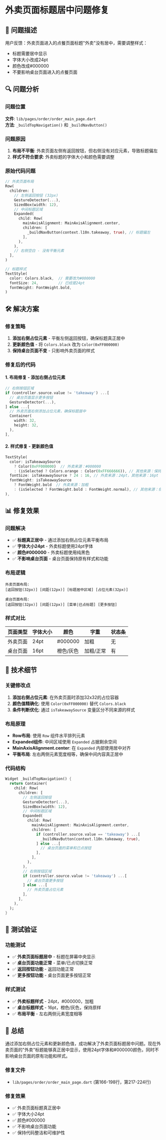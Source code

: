 # 外卖页面标题居中问题修复

## 🚨 问题描述

用户反馈：外卖页面进入的点餐页面标题"外卖"没有居中，需要调整样式：
- 标题需要居中显示
- 字体大小改成24pt
- 颜色改成#000000
- 不要影响桌台页面进入的点餐页面

## 🔍 问题分析

### 问题位置
**文件**: `lib/pages/order/order_main_page.dart`  
**方法**: `_buildTopNavigation()` 和 `_buildNavButton()`

### 问题原因
1. **布局不平衡**: 外卖页面左侧有返回按钮，但右侧没有对应元素，导致标题偏左
2. **样式不符合要求**: 外卖标题的字体大小和颜色需要调整

### 原始代码问题
```dart
// 外卖页面布局
Row(
  children: [
    // 左侧返回按钮 (32px)
    GestureDetector(...),
    SizedBox(width: 12),
    // 中间标题区域
    Expanded(
      child: Row(
        mainAxisAlignment: MainAxisAlignment.center,
        children: [
          _buildNavButton(context.l10n.takeaway, true), // 标题偏左
        ],
      ),
    ),
    // 右侧空白 - 没有平衡元素
  ],
)

// 标题样式
TextStyle(
  color: Colors.black,  // 需要改为#000000
  fontSize: 24,         // 已经是24pt
  fontWeight: FontWeight.bold,
)
```

## 🛠️ 解决方案

### 修复策略
1. **添加右侧占位元素** - 平衡左侧返回按钮，确保标题真正居中
2. **更新颜色值** - 将 `Colors.black` 改为 `Color(0xFF000000)`
3. **保持桌台页面不变** - 只影响外卖页面的样式

### 修复后的代码

#### 1. 布局修复 - 添加右侧占位元素
```dart
// 右侧按钮区域
if (controller.source.value != 'takeaway') ...[
  // 桌台页面显示更多按钮
  GestureDetector(...),
] else ...[
  // 外卖页面右侧添加占位元素，确保标题居中
  Container(
    width: 32,
    height: 32,
  ),
],
```

#### 2. 样式修复 - 更新颜色值
```dart
TextStyle(
  color: isTakeawaySource 
    ? Color(0xFF000000)  // 外卖来源：#000000
    : (isSelected ? Colors.orange : Color(0xFF666666)), // 其他来源：保持原样
  fontSize: isTakeawaySource ? 24 : 16, // 外卖来源：24pt，其他来源：16pt
  fontWeight: isTakeawaySource 
    ? FontWeight.bold  // 外卖来源：加粗
    : (isSelected ? FontWeight.bold : FontWeight.normal), // 其他来源：保持原样
),
```

## 📊 修复效果

### 问题解决
- ✅ **标题真正居中** - 通过添加右侧占位元素平衡布局
- ✅ **字体大小24pt** - 外卖标题使用24pt字体
- ✅ **颜色#000000** - 外卖标题使用纯黑色
- ✅ **不影响桌台页面** - 桌台页面保持原有样式和功能

### 布局逻辑
```
外卖页面布局:
[返回按钮(32px)] [间距(12px)] [标题居中区域] [占位元素(32px)]

桌台页面布局:
[返回按钮(32px)] [间距(12px)] [菜单|已点标题] [更多按钮]
```

### 样式对比
| 页面类型 | 字体大小 | 颜色 | 字重 | 状态条 |
|---------|---------|------|------|--------|
| 外卖页面 | 24pt | #000000 | 加粗 | 无 |
| 桌台页面 | 16pt | 橙色/灰色 | 加粗/正常 | 有 |

## 🔧 技术细节

### 关键修改点
1. **添加右侧占位元素**: 在外卖页面时添加32x32的占位容器
2. **颜色值精确化**: 使用 `Color(0xFF000000)` 替代 `Colors.black`
3. **条件判断优化**: 通过 `isTakeawaySource` 变量区分不同来源的样式

### 布局原理
- **Row布局**: 使用 `Row` 组件水平排列元素
- **Expanded组件**: 中间区域使用 `Expanded` 占据剩余空间
- **MainAxisAlignment.center**: 在 `Expanded` 内部使用居中对齐
- **平衡布局**: 左右两侧元素宽度相等，确保中间内容真正居中

### 代码结构
```dart
Widget _buildTopNavigation() {
  return Container(
    child: Row(
      children: [
        // 左侧返回按钮
        GestureDetector(...),
        SizedBox(width: 12),
        // 中间标题区域
        Expanded(
          child: Row(
            mainAxisAlignment: MainAxisAlignment.center,
            children: [
              if (controller.source.value == 'takeaway') ...[
                _buildNavButton(context.l10n.takeaway, true),
              ] else ...[
                // 桌台页面的菜单和已点按钮
              ],
            ],
          ),
        ),
        // 右侧按钮区域
        if (controller.source.value != 'takeaway') ...[
          // 桌台页面更多按钮
        ] else ...[
          // 外卖页面占位元素
        ],
      ],
    ),
  );
}
```

## 🎯 测试验证

### 功能测试
- ✅ **外卖页面标题居中** - 标题在屏幕中央显示
- ✅ **桌台页面功能正常** - 菜单/已点切换正常
- ✅ **返回按钮功能** - 返回功能正常
- ✅ **更多按钮功能** - 桌台页面更多按钮正常

### 样式测试
- ✅ **外卖标题样式** - 24pt，#000000，加粗
- ✅ **桌台标题样式** - 16pt，橙色/灰色，保持原样
- ✅ **布局平衡** - 左右两侧元素宽度相等

## 🎉 总结

通过添加右侧占位元素和更新颜色值，成功解决了外卖页面标题居中问题。现在外卖页面的"外卖"标题能够真正居中显示，使用24pt字体和#000000颜色，同时不影响桌台页面的原有功能和样式。

### 修复文件
- `lib/pages/order/order_main_page.dart` (第166-198行，第217-224行)

### 修复效果
- ✅ 外卖页面标题真正居中
- ✅ 字体大小24pt
- ✅ 颜色#000000
- ✅ 不影响桌台页面功能
- ✅ 保持代码整洁和可维护性
